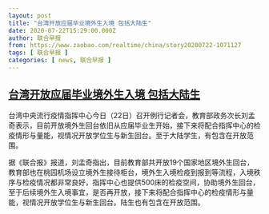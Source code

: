 ```yaml
---
layout: post
title: "台湾开放应届毕业境外生入境 包括大陆生"
date: 2020-07-22T15:29:00.000Z
author: 联合早报
from: https://www.zaobao.com/realtime/china/story20200722-1071127
tags: [ 联合早报 ]
categories: [ news, 联合早报 ]
---
```

<!--1595431740000-->
[台湾开放应届毕业境外生入境 包括大陆生](https://www.zaobao.com/realtime/china/story20200722-1071127)
------

<div>
<p>台湾中央流行疫情指挥中心今日（22日）召开例行记者会，教育部政务次长刘孟奇表示，目前开放境外生回台依旧从应届毕业生开始，接下来将配合指挥中心的检疫情形与量能，视情况开放学位生与新生回台。至于大陆学生，有包含在开放范围。</p><p>据《联合报》报道，刘孟奇指出，目前教育部共开放19个国家地区境外生回台，教育部也在桃园机场设立境外生接待柜台，境外生入境检疫到报到等流程，入境秩序与检疫情况都非常良好，指挥中心也提供500床的检疫空间，协助境外生回台，至于后续境外生入境事宜，是否再开放，接下来将配合指挥中心的检疫情形与量能，视情况开放学位生与新生回台。陆生也有包含在开放范围。</p><section id="imu"><div id="dfp-ad-imu1-wrapper" class="dfp-tag-wrapper"><div id="dfp-ad-imu1" class="dfp-tag-wrapper"></div></div></section><div id="innity-in-post"></div><div id="dfp-ad-midarticlespecial-wrapper" class="dfp-tag-wrapper"><div id="dfp-ad-midarticlespecial" class="dfp-tag-wrapper"></div></div>
</div>
